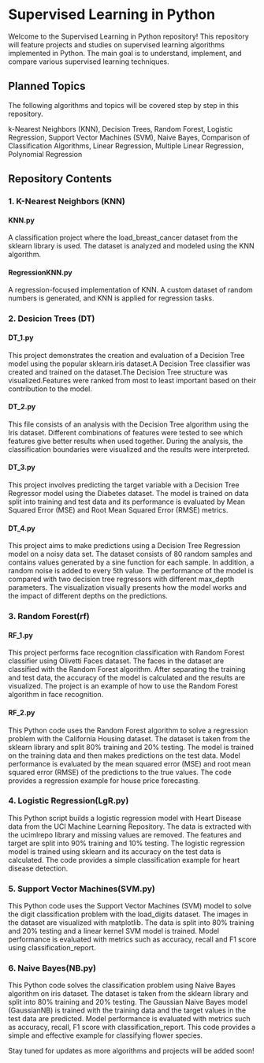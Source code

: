 # Supervised Learning in Python
Welcome to the Supervised Learning in Python repository! This repository will feature projects and studies on supervised learning algorithms implemented in Python. The main goal is to understand, implement, and compare various supervised learning techniques.

## Planned Topics
The following algorithms and topics will be covered step by step in this repository.

k-Nearest Neighbors (KNN),
Decision Trees,
Random Forest,
Logistic Regression,
Support Vector Machines (SVM),
Naive Bayes,
Comparison of Classification Algorithms,
Linear Regression,
Multiple Linear Regression,
Polynomial Regression

## Repository Contents
### 1. K-Nearest Neighbors (KNN)

#### KNN.py
A classification project where the load_breast_cancer dataset from the sklearn library is used. The dataset is analyzed and modeled using the KNN algorithm.

#### RegressionKNN.py
A regression-focused implementation of KNN. A custom dataset of random numbers is generated, and KNN is applied for regression tasks.


### 2. Desicion Trees (DT)
#### DT_1.py
This project demonstrates the creation and evaluation of a Decision Tree model using the popular sklearn.iris dataset.A Decision Tree classifier was created and trained on the dataset.The Decision Tree structure was visualized.Features were ranked from most to least important based on their contribution to the model.

#### DT_2.py
This file consists of an analysis with the Decision Tree algorithm using the Iris dataset. Different combinations of features were tested to see which features give better results when used together. During the analysis, the classification boundaries were visualized and the results were interpreted.

#### DT_3.py
This project involves predicting the target variable with a Decision Tree Regressor model using the Diabetes dataset. The model is trained on data split into training and test data and its performance is evaluated by Mean Squared Error (MSE) and Root Mean Squared Error (RMSE) metrics.

#### DT_4.py
This project aims to make predictions using a Decision Tree Regression model on a noisy data set. The dataset consists of 80 random samples and contains values generated by a sine function for each sample. In addition, a random noise is added to every 5th value. The performance of the model is compared with two decision tree regressors with different max_depth parameters. The visualization visually presents how the model works and the impact of different depths on the predictions.

### 3. Random Forest(rf)
#### RF_1.py
This project performs face recognition classification with Random Forest classifier using Olivetti Faces dataset. The faces in the dataset are classified with the Random Forest algorithm. After separating the training and test data, the accuracy of the model is calculated and the results are visualized. The project is an example of how to use the Random Forest algorithm in face recognition.

#### RF_2.py
This Python code uses the Random Forest algorithm to solve a regression problem with the California Housing dataset. The dataset is taken from the sklearn library and split 80% training and 20% testing. The model is trained on the training data and then makes predictions on the test data. Model performance is evaluated by the mean squared error (MSE) and root mean squared error (RMSE) of the predictions to the true values. The code provides a regression example for house price forecasting.

### 4. Logistic Regression(LgR.py)
This Python script builds a logistic regression model with Heart Disease data from the UCI Machine Learning Repository. The data is extracted with the ucimlrepo library and missing values are removed. The features and target are split into 90% training and 10% testing. The logistic regression model is trained using sklearn and its accuracy on the test data is calculated. The code provides a simple classification example for heart disease detection.

### 5. Support Vector Machines(SVM.py)
This Python code uses the Support Vector Machines (SVM) model to solve the digit classification problem with the load_digits dataset. The images in the dataset are visualized with matplotlib. The data is split into 80% training and 20% testing and a linear kernel SVM model is trained. Model performance is evaluated with metrics such as accuracy, recall and F1 score using classification_report.

### 6. Naive Bayes(NB.py)
This Python code solves the classification problem using Naive Bayes algorithm on iris dataset. The dataset is taken from the sklearn library and split into 80% training and 20% testing. The Gaussian Naive Bayes model (GaussianNB) is trained with the training data and the target values in the test data are predicted. Model performance is evaluated with metrics such as accuracy, recall, F1 score with classification_report. This code provides a simple and effective example for classifying flower species.

Stay tuned for updates as more algorithms and projects will be added soon!
